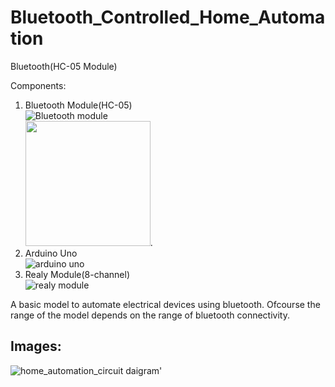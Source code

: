 # Bluetooth_Controlled_Home_Automation
Bluetooth(HC-05 Module)

Components:

1) Bluetooth Module(HC-05)<br>
![Bluetooth module](https://user-images.githubusercontent.com/91725049/163073273-ac435283-a03a-4acc-aa08-9ff8220968c2.jpg)<br>
<img src="https://user-images.githubusercontent.com/91725049/163073273-ac435283-a03a-4acc-aa08-9ff8220968c2.jpg)" width="200" height="200"/>.
2) Arduino Uno<br>
![arduino uno](https://user-images.githubusercontent.com/91725049/163073296-73304f60-cdca-45a5-8092-c10be68120c2.jpg)
3) Realy Module(8-channel)<br>
![realy module](https://user-images.githubusercontent.com/91725049/163073328-9a5978c1-760a-4ab2-8a67-b5049a3c528d.jpg)

A basic model to automate electrical devices using bluetooth.
Ofcourse the range of the model depends on the range of bluetooth connectivity.

## Images:
![home_automation_circuit daigram'](https://user-images.githubusercontent.com/91725049/163073344-9a46e106-3da2-4dba-a602-7bff8b7969b8.png)
